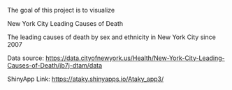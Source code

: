 The goal of this project is to visualize

New York City Leading Causes of Death

The leading causes of death by sex and ethnicity in New York City since 2007


Data source: https://data.cityofnewyork.us/Health/New-York-City-Leading-Causes-of-Death/jb7j-dtam/data


ShinyApp Link: https://ataky.shinyapps.io/Ataky_app3/
